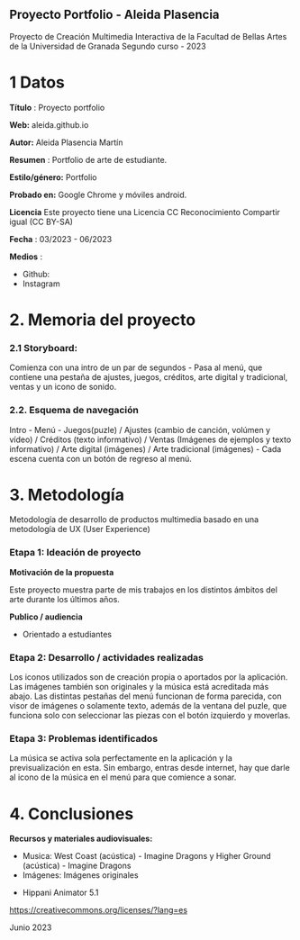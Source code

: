 ## Proyecto Portfolio - Aleida Plasencia

Proyecto de Creación Multimedia Interactiva de la  Facultad de Bellas Artes de la Universidad de Granada
Segundo curso - 2023



# 1 Datos 



**Título** : Proyecto portfolio 

**Web:**   aleida.github.io

**Autor:**  Aleida Plasencia Martín

**Resumen** : Portfolio de arte de estudiante.

**Estilo/género:**  Portfolio

**Probado en:**   Google Chrome y móviles android.

**Licencia** Este proyecto tiene una Licencia CC Reconocimiento Compartir igual (CC BY-SA)

**Fecha** : 03/2023 - 06/2023

**Medios** :

- Github:
- Instagram


# 2. Memoria del proyecto 

### 2.1 Storyboard: 
 
Comienza con una intro de un par de segundos - Pasa al menú, que contiene una pestaña de ajustes, juegos, créditos, arte digital y tradicional, ventas y un icono de sonido. 

### 2.2. Esquema de navegación 

Intro - Menú - Juegos(puzle) / Ajustes (cambio de canción, volúmen y vídeo) / Créditos (texto informativo) / Ventas (Imágenes de ejemplos y texto informativo) / Arte digital (imágenes) / Arte tradicional (imágenes) - Cada escena cuenta con un botón de regreso al menú.

# 3. Metodología

Metodología de desarrollo de productos multimedia basado en una metodología de UX (User Experience)



### Etapa 1: Ideación de proyecto

**Motivación de la propuesta** 

Este  proyecto muestra parte de mis trabajos en los distintos ámbitos del arte durante los últimos años.



**Publico / audiencia**

- Orientado a estudiantes



### Etapa 2: Desarrollo / actividades realizadas

Los iconos utilizados son de creación propia o aportados por la aplicación. Las imágenes también son originales y la música está acreditada más abajo. Las distintas pestañas del menú funcionan de forma parecida, con visor de imágenes o solamente texto, además de la ventana del puzle, que funciona solo con seleccionar las piezas con el botón izquierdo y moverlas.


### Etapa 3: Problemas identificados

La música se activa sola perfectamente en la aplicación y la previsualización en esta. Sin embargo, entras desde internet, hay que darle al icono de la música en el menú para que comience a sonar.



# 4. Conclusiones 


**Recursos y materiales audiovisuales:**

* Musica:  West Coast (acústica) - Imagine Dragons y Higher Ground (acústica) - Imagine Dragons
* Imágenes: Imágenes originales

- Hippani Animator 5.1

https://creativecommons.org/licenses/?lang=es

Junio 2023
